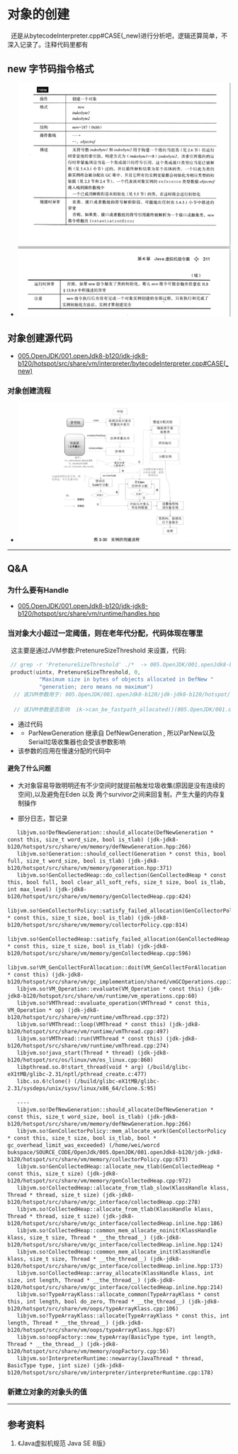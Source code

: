 # 对象的创建
&nbsp;&nbsp;还是从bytecodeInterpreter.cpp#CASE(_new)进行分析吧，逻辑还算简单，不深入记录了。注释代码里都有
## new 字节码指令格式
- <img src="./pics/2021-12-25_16-04_new_bytecode.png"/>

## 对象创建源代码
+ [005.OpenJDK/001.openJdk8-b120/jdk-jdk8-b120/hotspot/src/share/vm/interpreter/bytecodeInterpreter.cpp#CASE(_new)](../../005.OpenJDK/001.openJdk8-b120/jdk-jdk8-b120/hotspot/src/share/vm/interpreter/bytecodeInterpreter.cpp)
### 对象创建流程
- <img src="./pics/2021-12-25_17-35_Obj_create.png"/>


---
## Q&A
### 为什么要有Handle
+ [005.OpenJDK/001.openJdk8-b120/jdk-jdk8-b120/hotspot/src/share/vm/runtime/handles.hpp](../../005.OpenJDK/001.openJdk8-b120/jdk-jdk8-b120/hotspot/src/share/vm/runtime/handles.hpp)
### 当对象大小超过一定阈值，则在老年代分配，代码体现在哪里
&nbsp;&nbsp;这主要是通过JVM参数:PretenureSizeThreshold 来设置，代码:
```c
 // grep -r 'PretenureSizeThreshold' ./*  -> 005.OpenJDK/001.openJdk8-b120/jdk-jdk8-b120/hotspot/src/share/vm/runtime/globals.hpp
 product(uintx, PretenureSizeThreshold, 0,                                 \
          "Maximum size in bytes of objects allocated in DefNew "           \
          "generation; zero means no maximum")                              \
  // 该JVM参数用于: 005.OpenJDK/001.openJdk8-b120/jdk-jdk8-b120/hotspot/src/share/vm/memory/defNewGeneration.cpp

  // 该JVM参数是否影响  ik->can_be_fastpath_allocated()(005.OpenJDK/001.openJdk8-b120/jdk-jdk8-b120/hotspot/src/share/vm/interpreter/bytecodeInterpreter.cpp)的返回值呢?
```
- 通过代码
- + ParNewGeneration 继承自 DefNewGeneration , 所以ParNew以及Serial垃圾收集器也会受该参数影响
- 该参数的应用在慢速分配的代码中
#### 避免了什么问题
- 大对象容易导致明明还有不少空间时就提前触发垃圾收集(原因是没有连续的空间),以及避免在Eden 以及 两个survivor之间来回复制，产生大量的内存复制操作

+ 部分日志，暂记录
```log
   libjvm.so!DefNewGeneration::should_allocate(DefNewGeneration * const this, size_t word_size, bool is_tlab) (jdk-jdk8-b120/hotspot/src/share/vm/memory/defNewGeneration.hpp:266)
   libjvm.so!Generation::should_collect(Generation * const this, bool full, size_t word_size, bool is_tlab) (jdk-jdk8-b120/hotspot/src/share/vm/memory/generation.hpp:371)
   libjvm.so!GenCollectedHeap::do_collection(GenCollectedHeap * const this, bool full, bool clear_all_soft_refs, size_t size, bool is_tlab, int max_level) (jdk-jdk8-b120/hotspot/src/share/vm/memory/genCollectedHeap.cpp:424)
   libjvm.so!GenCollectorPolicy::satisfy_failed_allocation(GenCollectorPolicy * const this, size_t size, bool is_tlab) (jdk-jdk8-b120/hotspot/src/share/vm/memory/collectorPolicy.cpp:814)
   libjvm.so!GenCollectedHeap::satisfy_failed_allocation(GenCollectedHeap * const this, size_t size, bool is_tlab) (jdk-jdk8-b120/hotspot/src/share/vm/memory/genCollectedHeap.cpp:596)
   libjvm.so!VM_GenCollectForAllocation::doit(VM_GenCollectForAllocation * const this) (jdk-jdk8-b120/hotspot/src/share/vm/gc_implementation/shared/vmGCOperations.cpp:187)
   libjvm.so!VM_Operation::evaluate(VM_Operation * const this) (jdk-jdk8-b120/hotspot/src/share/vm/runtime/vm_operations.cpp:60)
   libjvm.so!VMThread::evaluate_operation(VMThread * const this, VM_Operation * op) (jdk-jdk8-b120/hotspot/src/share/vm/runtime/vmThread.cpp:372)
   libjvm.so!VMThread::loop(VMThread * const this) (jdk-jdk8-b120/hotspot/src/share/vm/runtime/vmThread.cpp:497)
   libjvm.so!VMThread::run(VMThread * const this) (jdk-jdk8-b120/hotspot/src/share/vm/runtime/vmThread.cpp:274)
   libjvm.so!java_start(Thread * thread) (jdk-jdk8-b120/hotspot/src/os/linux/vm/os_linux.cpp:860)
   libpthread.so.0!start_thread(void * arg) (/build/glibc-eX1tMB/glibc-2.31/nptl/pthread_create.c:477)
   libc.so.6!clone() (/build/glibc-eX1tMB/glibc-2.31/sysdeps/unix/sysv/linux/x86_64/clone.S:95)
   
   ----
   libjvm.so!DefNewGeneration::should_allocate(DefNewGeneration * const this, size_t word_size, bool is_tlab) (jdk-jdk8-b120/hotspot/src/share/vm/memory/defNewGeneration.hpp:266)
   libjvm.so!GenCollectorPolicy::mem_allocate_work(GenCollectorPolicy * const this, size_t size, bool is_tlab, bool * gc_overhead_limit_was_exceeded) (/home/wei/worcd bukspace/SOURCE_CODE/OpenJdk/005.OpenJDK/001.openJdk8-b120/jdk-jdk8-b120/hotspot/src/share/vm/memory/collectorPolicy.cpp:673)
   libjvm.so!GenCollectedHeap::allocate_new_tlab(GenCollectedHeap * const this, size_t size) (jdk-jdk8-b120/hotspot/src/share/vm/memory/genCollectedHeap.cpp:972)
   libjvm.so!CollectedHeap::allocate_from_tlab_slow(KlassHandle klass, Thread * thread, size_t size) (jdk-jdk8-b120/hotspot/src/share/vm/gc_interface/collectedHeap.cpp:278)
   libjvm.so!CollectedHeap::allocate_from_tlab(KlassHandle klass, Thread * thread, size_t size) (jdk-jdk8-b120/hotspot/src/share/vm/gc_interface/collectedHeap.inline.hpp:186)
   libjvm.so!CollectedHeap::common_mem_allocate_noinit(KlassHandle klass, size_t size, Thread * __the_thread__) (jdk-jdk8-b120/hotspot/src/share/vm/gc_interface/collectedHeap.inline.hpp:124)
   libjvm.so!CollectedHeap::common_mem_allocate_init(KlassHandle klass, size_t size, Thread * __the_thread__) (jdk-jdk8-b120/hotspot/src/share/vm/gc_interface/collectedHeap.inline.hpp:173)
   libjvm.so!CollectedHeap::array_allocate(KlassHandle klass, int size, int length, Thread * __the_thread__) (jdk-jdk8-b120/hotspot/src/share/vm/gc_interface/collectedHeap.inline.hpp:214)
   libjvm.so!TypeArrayKlass::allocate_common(TypeArrayKlass * const this, int length, bool do_zero, Thread * __the_thread__) (jdk-jdk8-b120/hotspot/src/share/vm/oops/typeArrayKlass.cpp:106)
   libjvm.so!TypeArrayKlass::allocate(TypeArrayKlass * const this, int length, Thread * __the_thread__) (jdk-jdk8-b120/hotspot/src/share/vm/oops/typeArrayKlass.hpp:67)
   libjvm.so!oopFactory::new_typeArray(BasicType type, int length, Thread * __the_thread__) (jdk-jdk8-b120/hotspot/src/share/vm/memory/oopFactory.cpp:56)
   libjvm.so!InterpreterRuntime::newarray(JavaThread * thread, BasicType type, jint size) (jdk-jdk8-b120/hotspot/src/share/vm/interpreter/interpreterRuntime.cpp:178)
```
### 新建立对象的对象头的值

---
## 参考资料
1. 《Java虚拟机规范  Java SE 8版》